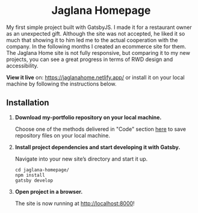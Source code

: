 <h1 align="center">
  Jaglana Homepage
</h1>

My first simple project built with GatsbyJS. I made it for a restaurant owner as an unexpected gift. Although the site was not accepted, he liked it so much that showing it to him led me to the actual cooperation with the company. In the following months I created an ecommerce site for them. The Jaglana Home site is not fully responsive, but comparing it to my new projects, you can see a great progress in terms of RWD design and accessibility.<br>

<b>View it live</b> on: https://jaglanahome.netlify.app/
or install it on your local machine by following the instructions below.

## Installation

1.  **Download my-portfolio repository on your local machine.**

    Choose one of the methods delivered in "Code" section <a href="https://github.com/S50B32/jaglana-homepage">here</a> to save repository files on your local machine.

2.  **Install project dependencies and start developing it with Gatsby.**

    Navigate into your new site’s directory and start it up.

    ```shell
    cd jaglana-homepage/
    npm install
    gatsby develop
    ```
3.  **Open project in a browser.**

    The site is now running at [http://localhost:8000](http://localhost:8000)!

